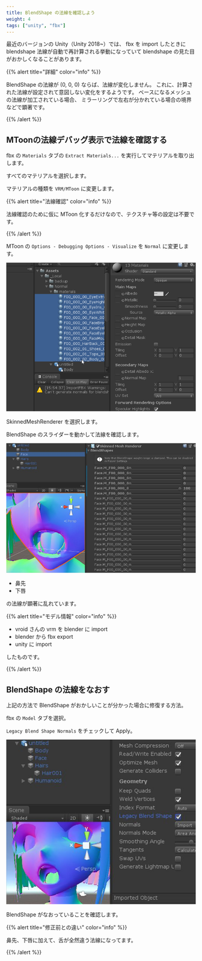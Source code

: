 ```yaml
---
title: BlendShape の法線を確認しよう
weight: 4
tags: ["unity", "fbx"]
---
```


最近のバージョンの Unity（Unity 2018~）では、 fbx を import したときに blendshape 法線が自動で再計算される挙動になっていて blendshape の見た目がおかしくなることがあります。

{{% alert title="詳細" color="info" %}}

BlendShape の法線が (0, 0, 0) ならば、法線が変化しません。
これに、計算された法線が設定されて意図しない変化をするようです。
ベースになるメッシュの法線が加工されている場合、
ミラーリングで左右が分かれている場合の境界などで顕著です。

{{% /alert %}}

## MToonの法線デバッグ表示で法線を確認する

fbx の `Materials` タブの `Extract Materials...` を実行してマテリアルを取り出します。

すべてのマテリアルを選択します。

マテリアルの種類を `VRM/MToon` に変更します。

{{% alert title="法線確認" color="info" %}}

法線確認のために仮に MToon 化するだけなので、テクスチャ等の設定は不要です。

{{% /alert %}}

MToon の `Options - Debugging Options - Visualize` を `Normal` に変更します。

![debug normal](/images/vrm/mtoon_normal.gif)

SkinnedMeshRenderer を選択します。

BlendShape のスライダーを動かして法線を確認します。

![debug normal](/images/vrm/broken_normal.jpg)

* 鼻先
* 下唇

の法線が顕著に乱れています。

{{% alert title="モデル情報" color="info" %}}

* vroid さんの vrm を blender に import
* blender から fbx export
* unity に import

したものです。

{{% /alert %}}

## BlendShape の法線をなおす

上記の方法で BlendShape がおかしいことが分かった場合に修復する方法。

fbx の `Model` タブを選択。

`Legacy Blend Shape Normals` をチェックして Apply。

![fixed normal](/images/vrm/legacy_normal_fixed.jpg)

BlendShape がなおっていることを確認します。

{{% alert title="修正前との違い" color="info" %}}

鼻先、下唇に加えて、舌が全然違う法線になってます。

{{% /alert %}}
